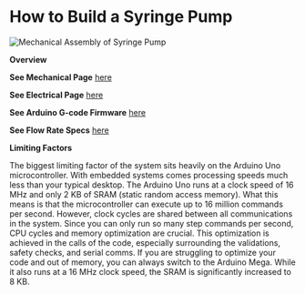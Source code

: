 # How to Build a Syringe Pump

![Mechanical Assembly of Syringe Pump](/Syringe-Pump-Demo/Mech_Assembly_Pics/mech_assembly.jpg)

**Overview**


**See Mechanical Page** [here](/Syringe-Pump-Demo/Mechanical-Assembly)


**See Electrical Page** [here](/Syringe-Pump-Demo/Electrical-Assembly)


**See Arduino G-code Firmware** [here](/Syringe-Pump-Demo/Arduino-G-Code)


**See Flow Rate Specs** [here](/Syringe-Pump-Demo/Specs)


**Limiting Factors**

The biggest limiting factor of the system sits heavily on the Arduino Uno microcontroller. With embedded systems comes processing speeds much less than your typical desktop. The Arduino Uno runs at a clock speed of 16 MHz and only 2 KB of SRAM (static random access memory). What this means is that the microcontroller can execute up to 16 million commands per second. However, clock cycles are shared between all communications in the system. Since you can only run so many step commands per second, CPU cycles and memory optimization are crucial. This optimization is achieved in the calls of the code, especially surrounding the validations, safety checks, and serial comms. If you are struggling to optimize your code and out of memory, you can always switch to the Arduino Mega. While it also runs at a 16 MHz clock speed, the SRAM is significantly increased to 8 KB. 

